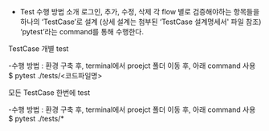 * Test 수행 방법 소개
로그인, 추가, 수정, 삭제 각 flow 별로 검증해야하는 항목들을 하나의 ‘TestCase’로 설계
(상세 설계는 첨부된 ‘TestCase 설계명세서' 파일 참조)
‘pytest’라는 command를 통해 수행한다. 

TestCase 개별 test

-수행 방법 : 환경 구축 후, terminal에서 proejct 폴더 이동 후, 아래 command 사용
$ pytest ./tests/<코드파일명>

모든 TestCase 한번에 test

-수행 방법 : 환경 구축 후, terminal에서 proejct 폴더 이동 후, 아래 command 사용
$ pytest ./tests/*
